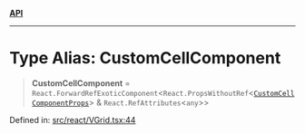 [**API**](../../API.md)

***

# Type Alias: CustomCellComponent

> **CustomCellComponent** = `React.ForwardRefExoticComponent`\<`React.PropsWithoutRef`\<[`CustomCellComponentProps`](../interfaces/CustomCellComponentProps.md)\> & `React.RefAttributes`\<`any`\>\>

Defined in: [src/react/VGrid.tsx:44](https://github.com/inokawa/virtua/blob/696142aff086a3ad020c63fe974c17e2d03b9354/src/react/VGrid.tsx#L44)
